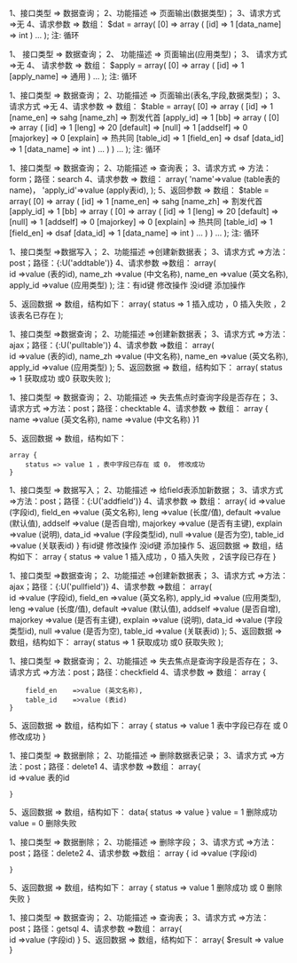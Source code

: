 <!-- [查询数据类型] -->
1、接口类型 => 数据查询；
2、功能描述 => 页面输出(数据类型)；
3、请求方式 =>无
4、请求参数 => 数组：
 	$dat = array(
	    [0] => array
        (
            [id] => 1
            [data_name] => int
        )
        ...
	);
注: 循环 <foreach name = "dat">
<!-- ------------------------------------------------------------------ -->



<!-- [查询表的应用类型] -->
1、	接口类型 => 数据查询；
2、 功能描述 => 页面输出(应用类型)；
3、 请求方式 =>无
4、 请求参数 => 数组：
 	$apply = array(
		[0] => array
        (
            [id] => 1
            [apply_name] => 通用
        )
        ...
	);
注: 循环 <foreach name = "apply">
<!-- ------------------------------------------------------------------ -->



<!-- 查询表名 关联查询表名,字段表(field)数据类型表(datatype) -->
1、接口类型 => 数据查询；
2、功能描述 => 页面输出(表名,字段,数据类型)；
3、请求方式 =>无
4、请求参数 => 数组：
 	$table =  array(
	    [0] => array
	        (
	            [id] => 1
	            [name_en] => sahg
	            [name_zh] => 割发代首
	            [apply_id] => 1
	            [bb] => array
	                (
	                    [0] => array
	                        (
	                            [id] => 1
	                            [leng] => 20
	                            [default] => 
	                            [null] => 1
	                            [addself] => 0
	                            [majorkey] => 0
	                            [explain] => 热共同
	                            [table_id] => 1
	                            [field_en] => dsaf
	                            [data_id] => 1
	                            [data_name] => int
	                        )
						...
					)
			)
        ...
	);
注: 循环 <foreach name = "table">
<!-- [搜索字段操作] -->
1、接口类型 => 数据查询；
2、功能描述 => 查询表；
3、请求方式 => 方法：form；路径：search
4、请求参数 => 数组：
	array(
        'name'=>value (table表的name)，
        'apply_id'=>value (apply表id),
     );
5、返回参数 => 数组：
 	$table =  array(
	    [0] => array
	        (
	            [id] => 1
	            [name_en] => sahg
	            [name_zh] => 割发代首
	            [apply_id] => 1
	            [bb] => array
	                (
	                    [0] => array
	                        (
	                            [id] => 1
	                            [leng] => 20
	                            [default] => 
	                            [null] => 1
	                            [addself] => 0
	                            [majorkey] => 0
	                            [explain] => 热共同
	                            [table_id] => 1
	                            [field_en] => dsaf
	                            [data_id] => 1
	                            [data_name] => int
	                        )
						...
					)
			)
        ...
	);
注: 循环 <foreach name = "table">


<!-- ------------------------------------------------------------------ -->



<!-- [添加或修改table表记录] -->
1、接口类型 =>数据写入；
2、功能描述 =>创建新数据表；
3、请求方式 =>方法：post；路径：{:U('addtable')}
4、请求参数 =>数组：
	array(	
		id			=>value	(表的id),
		name_zh 	=>value (中文名称),
		name_en 	=>value (英文名称),
	 	apply_id	=>value (应用类型)
	);
	注：有id键 修改操作
		没id键 添加操作

5、返回数据 => 数组，结构如下：
	array(
		status => 1 插入成功 ，0 插入失败 ，2 该表名已存在
	);

<!-- [点击修改获取表的默认显示值] -->
1、接口类型 =>数据查询；
2、功能描述 =>创建新数据表；
3、请求方式 =>方法：ajax；路径：{:U('pulltable')}
4、请求参数 =>数组：
	array(	
		id			=>value	(表的id),
		name_zh 	=>value (中文名称),
		name_en 	=>value (英文名称),
	 	apply_id	=>value (应用类型)
	);
5、返回数据 => 数组，结构如下：
	array(
		status => 1 获取成功 或0 获取失败
	);
<!-- ------------------------------------------------------------------ -->


<!-- 添加或修改时 验证表是否存在 -->

1、接口类型 => 数据查询；
2、功能描述 => 失去焦点时查询字段是否存在；
3、请求方式 =>方法：post；路径：checktable
4、请求参数 => 数组：
	array {
		name 	=>value (英文名称),
		name 	=>value (中文名称)
	}1

5、返回数据 => 数组，结构如下：

	array {
		status => value 1 ，表中字段已存在 或 0， 修改成功
	}


<!-- [添加或修改field字段] -->

1、接口类型 => 数据写入；
2、功能描述 => 给field表添加新数据；
3、请求方式 =>方法：post；路径：{:U('addfield')}
4、请求参数 => 数组：
	array{
		id			=>value	(字段id),
		field_en 	=>value (英文名称),
	 	leng		=>value (长度/值),
	 	default		=>value	(默认值),
	 	addself		=>value (是否自增),
	 	majorkey	=>value (是否有主键),
	 	explain		=>value (说明),
		data_id		=>value (字段类型id),
		null		=>value (是否为空),
		table_id	=>value	(关联表id)
	}
		有id键 修改操作
		没id键 添加操作
5、返回数据 => 数组，结构如下：
	array {
		status => value 1 插入成功 ，0 插入失败 ，2该字段已存在
	}
<!-- [点击修改获取字段的默认显示值] -->
1、接口类型 =>数据查询；
2、功能描述 =>创建新数据表；
3、请求方式 =>方法：ajax；路径：{:U('pullfield')}
4、请求参数 =>数组：
	array(	
		id			=>value	(字段id),
		field_en 	=>value (英文名称),
	 	apply_id	=>value (应用类型),
	 	leng		=>value (长度/值),
	 	default		=>value	(默认值),
	 	addself		=>value (是否自增),
	 	majorkey	=>value (是否有主键),
	 	explain		=>value (说明),
		data_id		=>value (字段类型id),
		null		=>value (是否为空),
		table_id	=>value	(关联表id)
	);
5、返回数据 => 数组，结构如下：
	array(
		status => 1 获取成功 或0 获取失败
	);
<!-- ------------------------------------------------------------------ -->

<!-- [添加或修改时查询field字段知否存在] -->

1、接口类型 => 数据查询；
2、功能描述 => 失去焦点是查询字段是否存在；
3、请求方式 =>方法：post；路径：checkfield
4、请求参数 => 数组：
	array {
		
		field_en 	=>value (英文名称),
	 	table_id 	=>value (表id)
	}

5、返回数据 => 数组，结构如下：
	array {
		status => value 1 表中字段已存在 或 0 修改成功
	}


<!-- ------------------------------------------------------------------ -->

<!-- [删除表操作] -->
1、接口类型 => 数据删除；
2、功能描述 => 删除数据表记录；
3、请求方式 =>方法：post；路径：delete1
4、请求参数 =>数组：
	array{	
		id		=>value	表的id
		
	}
5、返回数据 => 数组，结构如下：
	data{
		status  => value 
	}
	value = 1 删除成功
	value = 0 删除失败


<!-- [删除字段操作] -->
1、接口类型 => 数据删除；
2、功能描述 => 删除字段；
3、请求方式 =>方法：post；路径：delete2
4、请求参数 =>数组：
	array {	
		id		=>value	(字段id)
		
	}
5、返回数据 => 数组，结构如下：
	array {
		status => value 1 删除成功 或 0 删除失败
	}



<!-- ------------------------------------------------------------------ -->

<!-- [生成sql语句操作] -->
1、接口类型 => 数据查询；
2、功能描述 => 查询表；
3、请求方式 =>方法：post；路径：getsql
4、请求参数 =>数组：
	array{	
		id		=>value	(字段id)
	}
5、返回数据 => 数组，结构如下：
	array{
		$result => value 
	}
<!-- ------------------------------------------------------------------ -->
